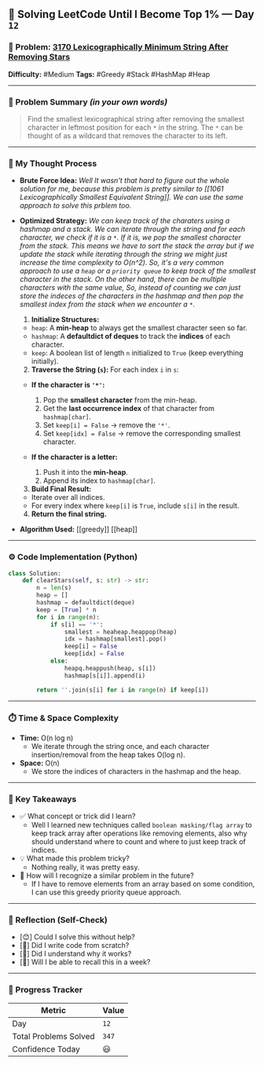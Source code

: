 ## 🧠 Solving LeetCode Until I Become Top 1% — Day `12`

### 🔹 Problem: [3170 Lexicographically Minimum String After Removing Stars](https://leetcode.com/problems/lexicographically-minimum-string-after-removing-stars/description/?envType=daily-question&envId=2025-06-07)

**Difficulty:** #Medium
**Tags:** #Greedy #Stack #HashMap #Heap

---

### 📝 Problem Summary _(in your own words)_

> Find the smallest lexicographical string after removing the smallest character in leftmost position for each `*` in the string. The `*` can be thought of as a wildcard that removes the character to its left.

---

### 🧠 My Thought Process

- **Brute Force Idea:**
  _Well It wasn't that hard to figure out the whole solution for me, because this problem is pretty similar to [[1061 Lexicographically Smallest Equivalent String]]. We can use the same approach to solve this prblem too._

- **Optimized Strategy:**
  _We can keep track of the charaters using a hashmap and a stack. We can iterate through the string and for each character, we check if it is a `*`. If it is, we pop the smallest character from the stack. This means we have to sort the stack the array but if we update the stack while iterating through the string we might just increase the time complexity to O(n^2). So, it's a very common approach to use a `heap` or a `priority queue` to keep track of the smallest character in the stack. On the other hand, there can be multiple characters with the same value, So, instead of counting we can just store the indeces of the characters in the hashmap and then pop the smallest index from the stack when we encounter a `*`._

  1. **Initialize Structures:**

  - `heap`: A **min-heap** to always get the smallest character seen so far.
  - `hashmap`: A **defaultdict of deques** to track the **indices** of each character.
  - `keep`: A boolean list of length `n` initialized to `True` (keep everything initially).

  2. **Traverse the String (`s`):**
     For each index `i` in `s`:

  - **If the character is `'*'`:**

    1. Pop the **smallest character** from the min-heap.
    2. Get the **last occurrence index** of that character from `hashmap[char]`.
    3. Set `keep[i] = False` → remove the `'*'`.
    4. Set `keep[idx] = False` → remove the corresponding smallest character.

  - **If the character is a letter:**

    1. Push it into the **min-heap**.
    2. Append its index to `hashmap[char]`.

  3. **Build Final Result:**

  - Iterate over all indices.
  - For every index where `keep[i]` is `True`, include `s[i]` in the result.

  4. **Return the final string.**

- **Algorithm Used:**
  [[greedy]] [[heap]]

---

### ⚙️ Code Implementation (Python)

```python
class Solution:
    def clearStars(self, s: str) -> str:
        n = len(s)
        heap = []
        hashmap = defaultdict(deque)
        keep = [True] * n
        for i in range(n):
            if s[i] == '*':
                smallest = heaheap.heappop(heap)
                idx = hashmap[smallest].pop()
                keep[i] = False
                keep[idx] = False
            else:
                heapq.heappush(heap, s[i])
                hashmap[s[i]].append(i)

        return ''.join(s[i] for i in range(n) if keep[i])
```

---

### ⏱️ Time & Space Complexity

- **Time:** O(n log n)
  - We iterate through the string once, and each character insertion/removal from the heap takes O(log n).
- **Space:** O(n)
  - We store the indices of characters in the hashmap and the heap.

---

### 🧩 Key Takeaways

- ✅ What concept or trick did I learn?
  - Well I learned new techniques called `boolean masking/flag array` to keep track array after operations like removing elements, also why should understand where to count and where to just keep track of indices.
- 💡 What made this problem tricky?
  - Nothing really, it was pretty easy.
- 💭 How will I recognize a similar problem in the future?
  - If I have to remove elements from an array based on some condition, I can use this greedy priority queue approach.

---

### 🔁 Reflection (Self-Check)

- [😊] Could I solve this without help?
- [🤔] Did I write code from scratch?
- [🫰] Did I understand why it works?
- [🫰] Will I be able to recall this in a week?

---

### 🚀 Progress Tracker

| Metric                | Value |
| --------------------- | ----- |
| Day                   | `12`  |
| Total Problems Solved | `347` |
| Confidence Today      | 😃    |
